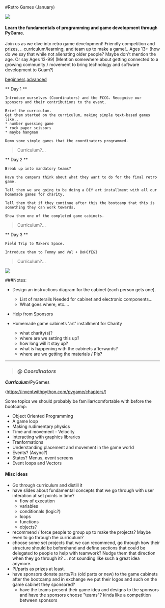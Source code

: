 #Retro Games  (January)

![](https://udemy-images.udemy.com/course/750x422/573646_ec31_3.jpg)

#### Learn the fundamentals of programming and game development through PyGame. 
Join us as we dive into retro game development! Friendly competition and prizes, .. curriculum/learning, and team up to make a game!..
Ages 13+ (how do we say that while not alienating older people? Maybe don't mention the age. Or say Ages 13-99)
(Mention somewhere about getting connected to a growing community / movement to bring technology and software development to Guam?)

[beginners](http://inventwithpython.com/chapters/)
[advanced](http://inventwithpython.com/pygame/chapters/)


** Day 1 **  

    Introduce ourselves (Coordinators) and the FCCG. Recognise our sponsors and their contributions to the event.  

    Brief the curriculum.  
    Get them started on the curriculum, making simple text-based games like..  
    * number guessing game
    * rock paper scissors
    * maybe hangman

    Demo some simple games that the coordinators programmed.

>Curriculum?...

** Day 2 **  

    Break up into mandatory teams?

    Have the campers think about what they want to do for the final retro game.

    Tell them we are going to be doing a DIY art installment with all our homemade games for charity.

    Tell them that if they continue after this the bootcamp that this is something they can work towards.

    Show them one of the completed game cabinets.

>Curriculum?...

** Day 3 **

    Field Trip to Makers Space.

    Introduce them to Tommy and Val + BoHCfE&I

>Curriculum?...



![](http://www.geeky-gadgets.com/wp-content/uploads/2013/12/Porta-Pi-Raspberry-Pi-Mini-Arcade-Cabinet.jpg)


###Notes:  
* Design an instructions diagram for the cabinet (each person gets one).  
    + List of materails Needed for cabinet and electronic components...
    + What goes where, etc....

* Help from Sponsors  

* Homemade game cabinets 'art' installment for Charity  

    + what charity(s)?
    + where are we setting this up?
    + how long will it stay up?
    + what is happening with the cabinets afterwards?
    + where are we getting the materials / Pis?

***

> ### @ ***Coordinators***  

***Curriculum***/PyGames

(https://inventwithpython.com/pygame/chapters/)

Some topics we should probably be familiar/comfortable with before the bootcamp:

* Object Oriented Programming
* A game loop  
* Making rudimentary physics  
* Time and movement - Velocity
* Interacting with graphics libraries  
* Tranformations  
* Understanding placement and movement in the game world  
* Events? (Async?)
* States? Menus, event screens  
* Event loops and Vectors  

#### Misc ideas

* Go through curriculum and distill it
* have slides about fundamental concepts that we go through with user interation at set points in time?
    * flow of execution
    * variables
    * conditionals (logic?)
    * loops
    * functions
    * objects?
* recommend / force people to group up to make the projects? Maybe even to go through the curriculum?
* choose some set projects that we can recommend, go through how their structure should be beforehand and define sections that could be delegated to people to help with teamwork? Nudge them that direction when they go through it? ... not sounding like such a great idea anymore.
* Pi/parts as prizes at least.
* have sponsors donate parts/Pis (old parts or new) to the game cabinets after the bootcamp and in exchange we put their logos and such on the game cabinet they sponsored?
    * have the teams present their game idea and designs to the sponsors and have the sponsors choose "teams"? kinda like a competition between sponsors





